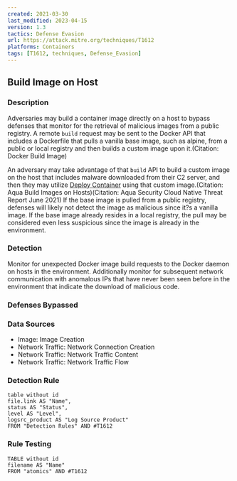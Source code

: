 ```yaml
---
created: 2021-03-30
last_modified: 2023-04-15
version: 1.3
tactics: Defense Evasion
url: https://attack.mitre.org/techniques/T1612
platforms: Containers
tags: [T1612, techniques, Defense_Evasion]
---
```


## Build Image on Host

### Description

Adversaries may build a container image directly on a host to bypass defenses that monitor for the retrieval of malicious images from a public registry. A remote <code>build</code> request may be sent to the Docker API that includes a Dockerfile that pulls a vanilla base image, such as alpine, from a public or local registry and then builds a custom image upon it.(Citation: Docker Build Image)

An adversary may take advantage of that <code>build</code> API to build a custom image on the host that includes malware downloaded from their C2 server, and then they may utilize [Deploy Container](https://attack.mitre.org/techniques/T1610) using that custom image.(Citation: Aqua Build Images on Hosts)(Citation: Aqua Security Cloud Native Threat Report June 2021) If the base image is pulled from a public registry, defenses will likely not detect the image as malicious since it?s a vanilla image. If the base image already resides in a local registry, the pull may be considered even less suspicious since the image is already in the environment. 

### Detection

Monitor for unexpected Docker image build requests to the Docker daemon on hosts in the environment. Additionally monitor for subsequent network communication with anomalous IPs that have never been seen before in the environment that indicate the download of malicious code.

### Defenses Bypassed



### Data Sources

  - Image: Image Creation
  -  Network Traffic: Network Connection Creation
  -  Network Traffic: Network Traffic Content
  -  Network Traffic: Network Traffic Flow
### Detection Rule

```dataview
table without id
file.link AS "Name",
status AS "Status",
level AS "Level",
logsrc_product AS "Log Source Product"
FROM "Detection Rules" AND #T1612
```

### Rule Testing

```dataview
TABLE without id
filename AS "Name"
FROM "atomics" AND #T1612
```
